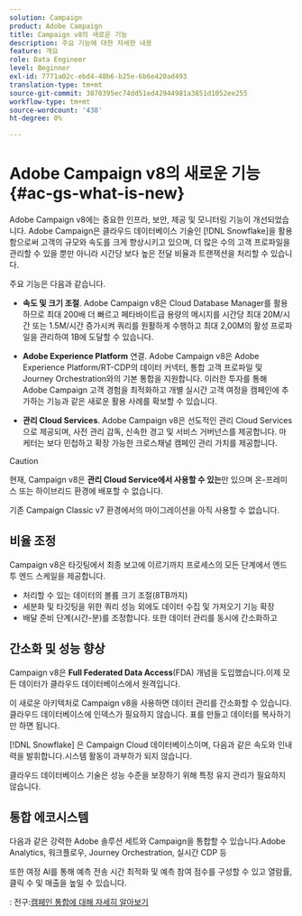 ```yaml
---
solution: Campaign
product: Adobe Campaign
title: Campaign v8의 새로운 기능
description: 주요 기능에 대한 자세한 내용
feature: 개요
role: Data Engineer
level: Beginner
exl-id: 7771a02c-ebd4-48b6-b25e-6b6e420ad493
translation-type: tm+mt
source-git-commit: 3870395ec74dd51ed42944981a3851d1052ee255
workflow-type: tm+mt
source-wordcount: '438'
ht-degree: 0%

---
```


# Adobe Campaign v8의 새로운 기능{#ac-gs-what-is-new}

Adobe Campaign v8에는 중요한 인프라, 보안, 제공 및 모니터링 기능이 개선되었습니다. Adobe Campaign은 클라우드 데이터베이스 기술인 [!DNL Snowflake]을 활용함으로써 고객의 규모와 속도를 크게 향상시키고 있으며, 더 많은 수의 고객 프로파일을 관리할 수 있을 뿐만 아니라 시간당 보다 높은 전달 비율과 트랜잭션을 처리할 수 있습니다.

주요 기능은 다음과 같습니다.

* **속도 및 크기 조절**. Adobe Campaign v8은 Cloud Database Manager를 활용하므로 최대 200배 더 빠르고 페타바이트급 용량의 메시지를 시간당 최대 20M/시간 또는 1.5M/시간 증가시켜 쿼리를 원활하게 수행하고 최대 2,00M의 활성 프로파일을 관리하여 1B에 도달할 수 있습니다.

* **Adobe Experience Platform** 연결. Adobe Campaign v8은 Adobe Experience Platform/RT-CDP의 데이터 커넥터, 통합 고객 프로파일 및 Journey Orchestration와의 기본 통합을 지원합니다. 이러한 투자를 통해 Adobe Campaign 고객 경험을 최적화하고 개별 실시간 고객 여정을 캠페인에 추가하는 기능과 같은 새로운 활용 사례를 확보할 수 있습니다.

* **관리 Cloud Services**. Adobe Campaign v8은 선도적인 관리 Cloud Services으로 제공되며, 사전 관리 감독, 신속한 경고 및 서비스 거버넌스를 제공합니다. 마케터는 보다 민첩하고 확장 가능한 크로스채널 캠페인 관리 가치를 제공합니다.

>[!CAUTION]
>
>현재, Campaign v8은 **관리 Cloud Service에서 사용할 수 있는**&#x200B;만 있으며 온-프레미스 또는 하이브리드 환경에 배포할 수 없습니다.
>
>기존 Campaign Classic v7 환경에서의 마이그레이션을 아직 사용할 수 없습니다.


## 비율 조정

Campaign v8은 타깃팅에서 최종 보고에 이르기까지 프로세스의 모든 단계에서 엔드 투 엔드 스케일을 제공합니다.

* 처리할 수 있는 데이터의 볼륨 크기 조절(8TB까지)
* 세분화 및 타깃팅을 위한 쿼리 성능 외에도 데이터 수집 및 가져오기 기능 확장
* 배달 준비 단계(시간-분)를 조정합니다.
또한 데이터 관리를 동시에 간소화하고

## 간소화 및 성능 향상

Campaign v8은 **Full Federated Data Access**(FDA) 개념을 도입했습니다.이제 모든 데이터가 클라우드 데이터베이스에서 원격입니다.

이 새로운 아키텍처로 Campaign v8을 사용하면 데이터 관리를 간소화할 수 있습니다.클라우드 데이터베이스에 인덱스가 필요하지 않습니다. 표를 만들고 데이터를 복사하기만 하면 됩니다.

[!DNL Snowflake] 은 Campaign Cloud 데이터베이스이며, 다음과 같은 속도와 인내력을 발휘합니다.시스템 활동이 과부하가 되지 않습니다.

클라우드 데이터베이스 기술은 성능 수준을 보장하기 위해 특정 유지 관리가 필요하지 않습니다.

## 통합 에코시스템

다음과 같은 강력한 Adobe 솔루션 세트와 Campaign을 통합할 수 있습니다.Adobe Analytics, 워크플로우, Journey Orchestration, 실시간 CDP 등

또한 여정 AI를 통해 예측 전송 시간 최적화 및 예측 참여 점수를 구성할 수 있고 열람률, 클릭 수 및 매출을 높일 수 있습니다.

: 전구:[캠페인 통합에 대해 자세히 알아보기](../connect/integration.md)

